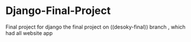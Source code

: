 # Django-Final-Project
Final project for django 
the final project on ((desoky-final)) branch , which had all website app 
